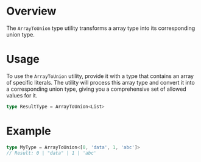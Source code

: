# Overview
The `ArrayToUnion` type utility transforms a array type into its corresponding union type.

# Usage
To use the `ArrayToUnion` utility, provide it with a type that contains an array of specific literals. The utility will process this array type and convert it into a corresponding union type, giving you a comprehensive set of allowed values for it.
```typescript
type ResultType = ArrayToUnion<List>
```

# Example
```typescript
type MyType = ArrayToUnion<[0, 'data', 1, 'abc']>
// Result: 0 | "data" | 1 | 'abc'
```
